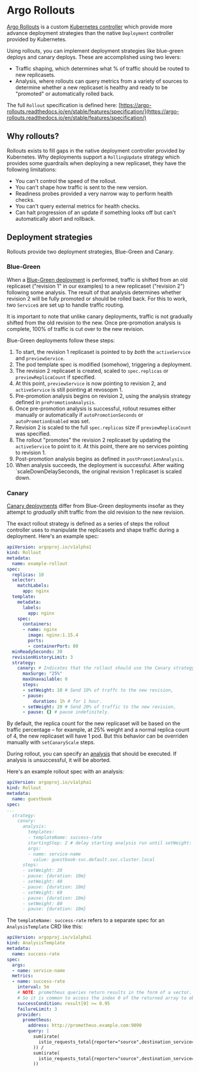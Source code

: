 Argo Rollouts
=============

[Argo Rollouts](https://argo-rollouts.readthedocs.io/en/stable/) is a custom [Kubernetes controller](https://kubernetes.io/docs/concepts/architecture/controller/) which provide more advance deployment strategies than the native `Deployment` controller provided by Kubernetes.

Using rollouts, you can implement deployment strategies like blue-green deploys and canary deploys. These are accomplished using two levers:

* Traffic shaping, which determines what % of traffic should be routed to new replicasets.
* Analysis, where rollouts can query metrics from a variety of sources to determine whether a new replicaset is healthy and ready to be "promoted" or automatically rolled back.

The full `Rollout` specification is defined here: [https://argo-rollouts.readthedocs.io/en/stable/features/specification/](https://argo-rollouts.readthedocs.io/en/stable/features/specification/)

Why rollouts?
-------------

Rollouts exists to fill gaps in the native deployment controller provided by Kubernetes. Why deployments support a `RollingUpdate` strategy which provides some guardrails when deploying a new replicaset, they have the following limitations:

* You can't control the speed of the rollout.
* You can't shape how traffic is sent to the new version.
* Readiness probes provided a very narrow way to perform health checks.
* You can't query external metrics for health checks.
* Can halt progression of an update if something looks off but can't automatically abort and rollback.

Deployment strategies
---------------------

Rollouts provide two deployment strategies, Blue-Green and Canary.

### Blue-Green

When a [Blue-Green deployment](https://argo-rollouts.readthedocs.io/en/stable/features/bluegreen/) is performed, traffic is shifted from an old replicaset ("revision 1" in our examples) to a new replicaset ("revision 2") following some analysis. The result of that analysis determines whether revision 2 will be fully promoted or should be rolled back. For this to work, two `Service`s are set up to handle traffic routing.

It is important to note that unlike canary deployments, traffic is not gradually shifted from the old revision to the new. Once pre-promotion analysis is complete, 100% of traffic is cut over to the new revision.

Blue-Green deployments follow these steps:

1. To start, the revision 1 replicaset is pointed to by _both_ the `activeService` and `previewService`.
2. The pod template spec is modified (somehow), triggering a deployment.
3. The revision 2 replicaset is created, scaled to `spec.replicas` or `previewReplicaCount` if specified.
4. At this point, `previewService` is now pointing to revision 2, and `activeService` is still pointing at revosopm 1.
5. Pre-promotion analysis begins on revision 2, using the analysis strategy defined in `prePromotionAnalysis`.
6. Once pre-promotion analysis is successful, rollout resumes either manually or automatically if `autoPromotionSeconds` or `autoPromotionEnabled` was set.
7. Revision 2 is scaled to the full `spec.replicas` size if `previewReplicaCount` was specified.
8. The rollout "promotes" the revision 2 replicaset by updating the `activeService` to point to it. At this point, there are no services pointing to revision 1.
9. Post-promotion analysis begins as defined in `postPromotionAnalysis`.
10. When analysis succeeds, the deployment is successful. After waiting `scaleDownDelaySeconds, the original revision 1 replicaset is scaled down.

### Canary

[Canary deployments](https://argo-rollouts.readthedocs.io/en/stable/features/canary/) differ from Blue-Green deployments insofar as they attempt to _gradually_ shift traffic from the old revision to the new revision.

The exact rollout strategy is defined as a series of steps the rollout controller uses to manipulate the replicasets and shape traffic during a deployment. Here's an example spec:

```yaml
apiVersion: argoproj.io/v1alpha1
kind: Rollout
metadata:
  name: example-rollout
spec:
  replicas: 10
  selector:
    matchLabels:
      app: nginx
  template:
    metadata:
      labels:
        app: nginx
    spec:
      containers:
      - name: nginx
        image: nginx:1.15.4
        ports:
        - containerPort: 80
  minReadySeconds: 30
  revisionHistoryLimit: 3
  strategy:
    canary: # Indicates that the rollout should use the Canary strategy
      maxSurge: "25%"
      maxUnavailable: 0
      steps:
      - setWeight: 10 # Send 10% of traffc to the new revision,
      - pause:
          duration: 1h # for 1 hour.
      - setWeight: 20 # Send 20% of traffic to the new revision,
      - pause: {} # pause indefinitely.
```

By default, the replica count for the new replicaset will be based on the traffic percentage – for example, at 25% weight and a normal replica count of 4, the new replicaset will have 1 pod. But this behavior can be overriden manually with `setCanaryScale` steps.

During rollout, you can specify an [analysis](https://argo-rollouts.readthedocs.io/en/stable/features/analysis/) that should be executed. If analysis is unsuccessful, it will be aborted.

Here's an example rollout spec with an analysis:

```yaml
apiVersion: argoproj.io/v1alpha1
kind: Rollout
metadata:
  name: guestbook
spec:
...
  strategy:
    canary:
      analysis:
        templates:
        - templateName: success-rate
        startingStep: 2 # delay starting analysis run until setWeight: 40%
        args:
        - name: service-name
          value: guestbook-svc.default.svc.cluster.local
      steps:
      - setWeight: 20
      - pause: {duration: 10m}
      - setWeight: 40
      - pause: {duration: 10m}
      - setWeight: 60
      - pause: {duration: 10m}
      - setWeight: 80
      - pause: {duration: 10m}
```

The `templateName: success-rate` refers to a separate spec for an `AnalysisTemplate` CRD like this:

```yaml
apiVersion: argoproj.io/v1alpha1
kind: AnalysisTemplate
metadata:
  name: success-rate
spec:
  args:
  - name: service-name
  metrics:
  - name: success-rate
    interval: 5m
    # NOTE: prometheus queries return results in the form of a vector.
    # So it is common to access the index 0 of the returned array to obtain the value
    successCondition: result[0] >= 0.95
    failureLimit: 3
    provider:
      prometheus:
        address: http://prometheus.example.com:9090
        query: |
          sum(irate(
            istio_requests_total{reporter="source",destination_service=~"{{args.service-name}}",response_code!~"5.*"}[5m]
          )) /
          sum(irate(
            istio_requests_total{reporter="source",destination_service=~"{{args.service-name}}"}[5m]
          ))
```
